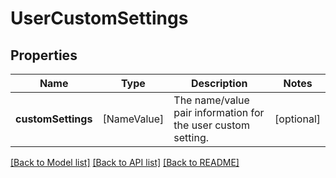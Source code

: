 # UserCustomSettings

## Properties
Name | Type | Description | Notes
------------ | ------------- | ------------- | -------------
**customSettings** | [NameValue] | The name/value pair information for the user custom setting. | [optional] 

[[Back to Model list]](../README.md#documentation-for-models) [[Back to API list]](../README.md#documentation-for-api-endpoints) [[Back to README]](../README.md)


